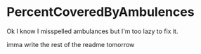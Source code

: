 # PercentCoveredByAmbulences
Ok I know I misspelled ambulances but I'm too lazy to fix it.

imma write the rest of the readme tomorrow
